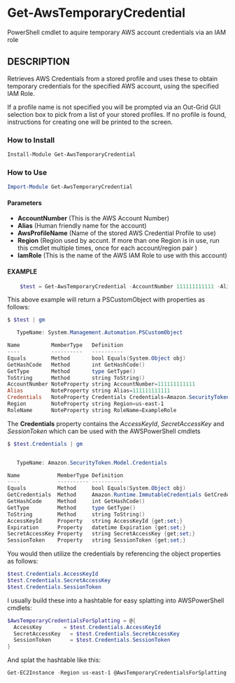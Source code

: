 # Get-AwsTemporaryCredential
PowerShell cmdlet to aquire temporary AWS account credentials via an IAM role

## DESCRIPTION
Retrieves AWS Credentials from a stored profile and uses these to obtain temporary credentials for the specified AWS account, using the specified IAM Role.

If a profile name is not specified you will be prompted via an Out-Grid GUI selection box to pick from a list of your stored profiles.
If no profile is found, instructions for creating one will be printed to the screen.

### How to Install
```PowerShell
Install-Module Get-AwsTemporaryCredential
```

### How to Use
```PowerShell
Import-Module Get-AwsTemporaryCredential
```

#### Parameters
- __AccountNumber__ (This is the AWS Account Number)
- __Alias__ (Human friendly name for the account)
- __AwsProfileName__ (Name of the stored AWS Credential Profile to use)
- __Region__ (Region used by accunt.  If more than one Region is in use, run this cmdlet multiple times, once for each account/region pair )
- __IamRole__ (This is the name of the AWS IAM Role to use with this account)
#### EXAMPLE
```PowerShell
    $test = Get-AwsTemporaryCredential -AccountNumber 111111111111 -Alias ExampleFriendlyName -Region us-east-1 -IamRole ExampleRole -AwsProfileName ExampleProfileName
```
This above example will return a PSCustomObject with properties as follows:
```PowerShell
$ $test | gm

   TypeName: System.Management.Automation.PSCustomObject

Name          MemberType   Definition
----          ----------   ----------
Equals        Method       bool Equals(System.Object obj)
GetHashCode   Method       int GetHashCode()
GetType       Method       type GetType()
ToString      Method       string ToString()
AccountNumber NoteProperty string AccountNumber=111111111111
Alias         NoteProperty string Alias=111111111111
Credentials   NoteProperty Credentials Credentials=Amazon.SecurityToken.Model.Credentials
Region        NoteProperty string Region=us-east-1
RoleName      NoteProperty string RoleName=ExampleRole
```

The __Credentials__ property contains the _AccessKeyId_, _SecretAccessKey_ and _SessionToken_ which can be used with the AWSPowerShell cmdlets

```PowerShell
$ $test.Credentials | gm


   TypeName: Amazon.SecurityToken.Model.Credentials

Name            MemberType Definition
----            ---------- ----------
Equals          Method     bool Equals(System.Object obj)
GetCredentials  Method     Amazon.Runtime.ImmutableCredentials GetCredentials()
GetHashCode     Method     int GetHashCode()
GetType         Method     type GetType()
ToString        Method     string ToString()
AccessKeyId     Property   string AccessKeyId {get;set;}
Expiration      Property   datetime Expiration {get;set;}
SecretAccessKey Property   string SecretAccessKey {get;set;}
SessionToken    Property   string SessionToken {get;set;}
```

You would then utilize the credentials by referencing the object properties as follows:
```PowerShell
$test.Credentials.AccessKeyId
$test.Credentials.SecretAccessKey
$test.Credentials.SessionToken
```
I usually build these into a hashtable for easy splatting into AWSPowerShell cmdlets:
```PowerShell
$AwsTemporaryCredentialsForSplatting = @{
  AccessKey       = $test.Credentials.AccessKeyId
  SecretAccessKey   = $test.Credentials.SecretAccessKey
  SessionToken      = $test.Credentials.SessionToken
}
```
And splat the hashtable like this:
```PowerShell
Get-EC2Instance -Region us-east-1 @AwsTemporaryCredentialsForSplatting
```
